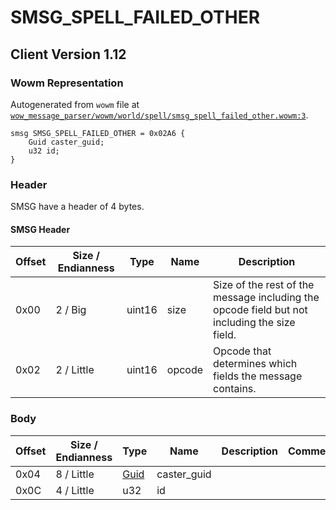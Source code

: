 # SMSG_SPELL_FAILED_OTHER

## Client Version 1.12

### Wowm Representation

Autogenerated from `wowm` file at [`wow_message_parser/wowm/world/spell/smsg_spell_failed_other.wowm:3`](https://github.com/gtker/wow_messages/tree/main/wow_message_parser/wowm/world/spell/smsg_spell_failed_other.wowm#L3).
```rust,ignore
smsg SMSG_SPELL_FAILED_OTHER = 0x02A6 {
    Guid caster_guid;
    u32 id;
}
```
### Header

SMSG have a header of 4 bytes.

#### SMSG Header

| Offset | Size / Endianness | Type   | Name   | Description |
| ------ | ----------------- | ------ | ------ | ----------- |
| 0x00   | 2 / Big           | uint16 | size   | Size of the rest of the message including the opcode field but not including the size field.|
| 0x02   | 2 / Little        | uint16 | opcode | Opcode that determines which fields the message contains.|

### Body

| Offset | Size / Endianness | Type | Name | Description | Comment |
| ------ | ----------------- | ---- | ---- | ----------- | ------- |
| 0x04 | 8 / Little | [Guid](../spec/packed-guid.md) | caster_guid |  |  |
| 0x0C | 4 / Little | u32 | id |  |  |


